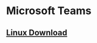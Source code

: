 # Microsoft Teams

## [Linux Download](https://www.microsoft.com/pt-br/microsoft-365/microsoft-teams/download-app#desktopAppDownloadregion)

